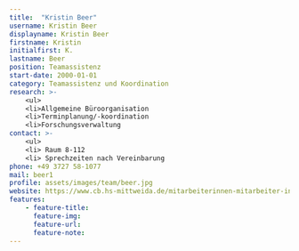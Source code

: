 ```yaml
---
title:  "Kristin Beer"
username: Kristin Beer
displayname: Kristin Beer
firstname: Kristin
initialfirst: K.
lastname: Beer
position: Teamassistenz
start-date: 2000-01-01
category: Teamassistenz und Koordination
research: >- 
    <ul>
    <li>Allgemeine Büroorganisation
    <li>Terminplanung/-koordination
    <li>Forschungsverwaltung
contact: >-
    <ul>
    <li> Raum 8-112
    <li> Sprechzeiten nach Vereinbarung
phone: +49 3727 58-1077
mail: beer1
profile: assets/images/team/beer.jpg
website: https://www.cb.hs-mittweida.de/mitarbeiterinnen-mitarbeiter-in-ihren-fachgruppen/beer-kristin/
features:
    - feature-title: 
      feature-img: 
      feature-url: 
      feature-note: 
---
```

